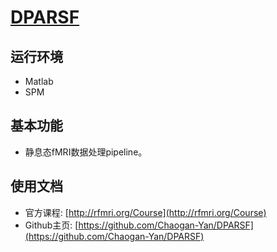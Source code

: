 # [DPARSF](http://rfmri.org/DPARSF)

## 运行环境

* Matlab
* SPM

## 基本功能
* 静息态fMRI数据处理pipeline。

## 使用文档

* 官方课程: [http://rfmri.org/Course](http://rfmri.org/Course)
* Github主页: [https://github.com/Chaogan-Yan/DPARSF](https://github.com/Chaogan-Yan/DPARSF)